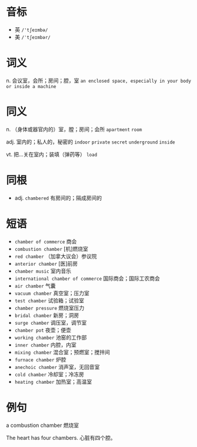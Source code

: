 # 音标

- 英 `/'tʃeɪmbə/`
- 美 `/ˈtʃeɪmbər/`

# 词义

n. 会议室，会所；房间；腔，室
`an enclosed space, especially in your body or inside a machine`

# 同义

n. （身体或器官内的）室，膛；房间；会所
`apartment` `room`

adj. 室内的；私人的，秘密的
`indoor` `private` `secret` `underground` `inside`

vt. 把…关在室内；装填（弹药等）
`load`

# 同根

- adj. `chambered` 有房间的；隔成房间的

# 短语

- `chamber of commerce` 商会
- `combustion chamber` [机]燃烧室
- `red chamber` （加拿大议会）参议院
- `anterior chamber` [医]前房
- `chamber music` 室内音乐
- `international chamber of commerce` 国际商会；国际工农商会
- `air chamber` 气囊
- `vacuum chamber` 真空室；压力室
- `test chamber` 试验箱；试验室
- `chamber pressure` 燃烧室压力
- `bridal chamber` 新房；洞房
- `surge chamber` 调压室，调节室
- `chamber pot` 夜壶；便壶
- `working chamber` 池窑的工作部
- `inner chamber` 内腔，内室
- `mixing chamber` 混合室；预燃室；搅拌间
- `furnace chamber` 炉腔
- `anechoic chamber` 消声室，无回音室
- `cold chamber` 冷却室；冷冻房
- `heating chamber` 加热室；高温室

# 例句

a combustion chamber
燃烧室

The heart has four chambers.
心脏有四个腔。


